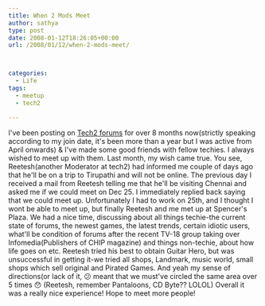 ```yaml
---
title: When 2 Mods Meet
author: sathya
type: post
date: 2008-01-12T18:26:05+00:00
url: /2008/01/12/when-2-mods-meet/



categories:
  - Life
tags:
  - meetup
  - tech2

---
```

I've been posting on [Tech2 forums][1] for over 8 months now(strictly speaking according to my join date, it's been more than a year but I was active from April onwards) & I've made some good friends with fellow techies. I always wished to meet up with them. Last month, my wish came true. You see, Reetesh(another Moderator at tech2) had informed me couple of days ago that he'll be on a trip to Tirupathi and will not be online. The previous day I received a mail from Reetesh telling me that he'll be visiting Chennai and asked me if we could meet on Dec 25. I immediately replied back saying that we could meet up. Unfortunately I had to work on 25th, and I thought I wont be able to meet up, but finally Reetesh and me met up at Spencer's Plaza. We had a nice time, discussing about all things techie-the current state of forums, the newest games, the latest trends, certain idiotic users, what'll be condition of forums after the recent TV-18 group taking over Infomedia(Publishers of CHIP magazine) and things non-techie, about how life goes on etc. Reetesh tried his best to obtain Guitar Hero, but was unsuccessful in getting it-we tried all shops, Landmark, music world, small shops which sell original and Pirated Games. And yeah my sense of directions(or lack of it, 😕 meant that we must've circled the same area over 5 times 😯 (Reetesh, remember Pantaloons, CD Byte?? LOLOL) Overall it was a really nice experience! Hope to meet more people!

 [1]: https://www.tech2.com/forums
